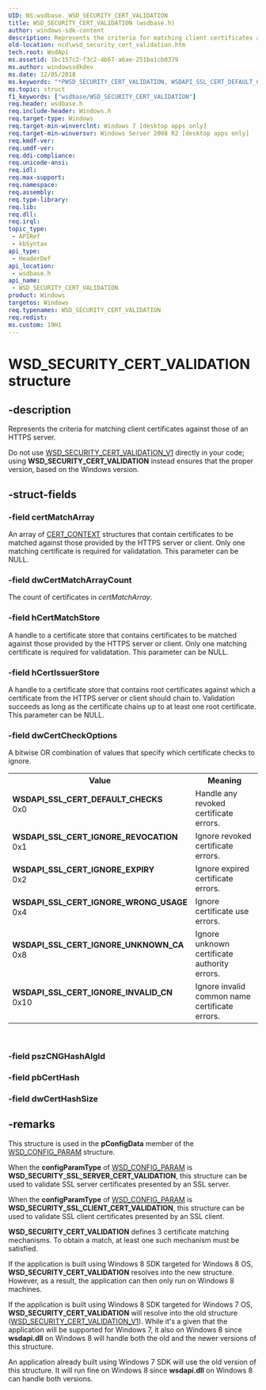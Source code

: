 ```yaml
---
UID: NS:wsdbase._WSD_SECURITY_CERT_VALIDATION
title: WSD_SECURITY_CERT_VALIDATION (wsdbase.h)
author: windows-sdk-content
description: Represents the criteria for matching client certificates against those of an HTTPS server.
old-location: ncd\wsd_security_cert_validation.htm
tech.root: WsdApi
ms.assetid: 1bc157c2-f3c2-4b67-a6ae-251ba1cb0379
ms.author: windowssdkdev
ms.date: 12/05/2018
ms.keywords: "*PWSD_SECURITY_CERT_VALIDATION, WSDAPI_SSL_CERT_DEFAULT_CHECKS, WSDAPI_SSL_CERT_IGNORE_EXPIRY, WSDAPI_SSL_CERT_IGNORE_INVALID_CN, WSDAPI_SSL_CERT_IGNORE_REVOCATION, WSDAPI_SSL_CERT_IGNORE_UNKNOWN_CA, WSDAPI_SSL_CERT_IGNORE_WRONG_USAGE, WSD_SECURITY_CERT_VALIDATION, WSD_SECURITY_CERT_VALIDATION structure, _WSD_SECURITY_CERT_VALIDATION, ncd.wsd_security_cert_validation, wsdbase/WSD_SECURITY_CERT_VALIDATION"
ms.topic: struct
f1_keywords: ["wsdbase/WSD_SECURITY_CERT_VALIDATION"]
req.header: wsdbase.h
req.include-header: Windows.h
req.target-type: Windows
req.target-min-winverclnt: Windows 7 [desktop apps only]
req.target-min-winversvr: Windows Server 2008 R2 [desktop apps only]
req.kmdf-ver: 
req.umdf-ver: 
req.ddi-compliance: 
req.unicode-ansi: 
req.idl: 
req.max-support: 
req.namespace: 
req.assembly: 
req.type-library: 
req.lib: 
req.dll: 
req.irql: 
topic_type:
 - APIRef
 - kbSyntax
api_type:
 - HeaderDef
api_location:
 - wsdbase.h
api_name:
 - WSD_SECURITY_CERT_VALIDATION
product: Windows
targetos: Windows
req.typenames: WSD_SECURITY_CERT_VALIDATION
req.redist: 
ms.custom: 19H1
---
```


# WSD_SECURITY_CERT_VALIDATION structure


## -description


Represents the criteria for matching client certificates against those of an HTTPS server.

Do not use <a href="https://docs.microsoft.com/previous-versions/windows/desktop/legacy/hh437346(v=vs.85)">WSD_SECURITY_CERT_VALIDATION_V1</a> directly in your code; using <b>WSD_SECURITY_CERT_VALIDATION</b> instead ensures that the proper version, based on the Windows version.


## -struct-fields




### -field certMatchArray

An array of <a href="https://docs.microsoft.com/windows/desktop/api/wincrypt/ns-wincrypt-_cert_context">CERT_CONTEXT</a> structures that contain certificates to be matched against those provided by the HTTPS server or client.  Only one matching certificate is required for validatation.  This parameter can be NULL.


### -field dwCertMatchArrayCount

The count of certificates in <i>certMatchArray</i>.


### -field hCertMatchStore

A handle to a certificate store that contains certificates to be matched against those provided by the HTTPS server or client.  Only one matching certificate is required for validatation.  This parameter can be NULL.


### -field hCertIssuerStore

A handle to a certificate store that contains root certificates against which a certificate from the HTTPS server or client should chain to.  Validation succeeds as long as the certificate chains up to at least one root certificate.  This parameter can be NULL.


### -field dwCertCheckOptions

A bitwise OR combination of values that specify which certificate checks to ignore.

<table>
<tr>
<th>Value</th>
<th>Meaning</th>
</tr>
<tr>
<td width="40%"><a id="WSDAPI_SSL_CERT_DEFAULT_CHECKS"></a><a id="wsdapi_ssl_cert_default_checks"></a><dl>
<dt><b>WSDAPI_SSL_CERT_DEFAULT_CHECKS</b></dt>
<dt>0x0</dt>
</dl>
</td>
<td width="60%">
Handle any revoked certificate errors.

</td>
</tr>
<tr>
<td width="40%"><a id="WSDAPI_SSL_CERT_IGNORE_REVOCATION"></a><a id="wsdapi_ssl_cert_ignore_revocation"></a><dl>
<dt><b>WSDAPI_SSL_CERT_IGNORE_REVOCATION</b></dt>
<dt>0x1</dt>
</dl>
</td>
<td width="60%">
Ignore revoked certificate errors.

</td>
</tr>
<tr>
<td width="40%"><a id="WSDAPI_SSL_CERT_IGNORE_EXPIRY"></a><a id="wsdapi_ssl_cert_ignore_expiry"></a><dl>
<dt><b>WSDAPI_SSL_CERT_IGNORE_EXPIRY</b></dt>
<dt>0x2</dt>
</dl>
</td>
<td width="60%">
Ignore expired certificate errors.

</td>
</tr>
<tr>
<td width="40%"><a id="WSDAPI_SSL_CERT_IGNORE_WRONG_USAGE"></a><a id="wsdapi_ssl_cert_ignore_wrong_usage"></a><dl>
<dt><b>WSDAPI_SSL_CERT_IGNORE_WRONG_USAGE</b></dt>
<dt>0x4</dt>
</dl>
</td>
<td width="60%">
Ignore certificate use errors.

</td>
</tr>
<tr>
<td width="40%"><a id="WSDAPI_SSL_CERT_IGNORE_UNKNOWN_CA"></a><a id="wsdapi_ssl_cert_ignore_unknown_ca"></a><dl>
<dt><b>WSDAPI_SSL_CERT_IGNORE_UNKNOWN_CA</b></dt>
<dt>0x8</dt>
</dl>
</td>
<td width="60%">
Ignore unknown certificate authority errors.

</td>
</tr>
<tr>
<td width="40%"><a id="WSDAPI_SSL_CERT_IGNORE_INVALID_CN"></a><a id="wsdapi_ssl_cert_ignore_invalid_cn"></a><dl>
<dt><b>WSDAPI_SSL_CERT_IGNORE_INVALID_CN</b></dt>
<dt>0x10</dt>
</dl>
</td>
<td width="60%">
Ignore invalid common name certificate errors.

</td>
</tr>
</table>
 


### -field pszCNGHashAlgId

 


### -field pbCertHash

 


### -field dwCertHashSize

 




## -remarks



This structure is used in the <b>pConfigData</b> member of the <a href="https://docs.microsoft.com/windows/desktop/api/wsdbase/ns-wsdbase-_wsd_config_param">WSD_CONFIG_PARAM</a> structure. 

When the <b>configParamType</b> of <a href="https://docs.microsoft.com/windows/desktop/api/wsdbase/ns-wsdbase-_wsd_config_param">WSD_CONFIG_PARAM</a> is <b>WSD_SECURITY_SSL_SERVER_CERT_VALIDATION</b>, this structure can be used to validate SSL server certificates presented by an SSL server.



When the <b>configParamType</b> of <a href="https://docs.microsoft.com/windows/desktop/api/wsdbase/ns-wsdbase-_wsd_config_param">WSD_CONFIG_PARAM</a> is <b>WSD_SECURITY_SSL_CLIENT_CERT_VALIDATION</b>, this structure can be used to validate SSL client certificates presented by an SSL client.

<b>WSD_SECURITY_CERT_VALIDATION</b> defines 3 certificate matching mechanisms.  To obtain a match, at least one such mechanism must be satisfied.

If the application is built using Windows 8 SDK targeted for Windows 8 OS, <b>WSD_SECURITY_CERT_VALIDATION</b> resolves into the new structure. However, as a result, the application can then only run on Windows 8 machines.

If the application is built using Windows 8 SDK targeted for Windows 7 OS, <b>WSD_SECURITY_CERT_VALIDATION</b> will resolve into the old structure (<a href="https://docs.microsoft.com/previous-versions/windows/desktop/legacy/hh437346(v=vs.85)">WSD_SECURITY_CERT_VALIDATION_V1</a>). While it's a given that the application will be supported for Windows 7, it also  on Windows 8 since <b>wsdapi.dll</b> on Windows 8 will handle both the old and the newer versions of this structure.

An application already built using Windows 7 SDK will use the old version of this structure. It will run fine on Windows 8 since <b>wsdapi.dll</b> on Windows 8 can handle both versions.




